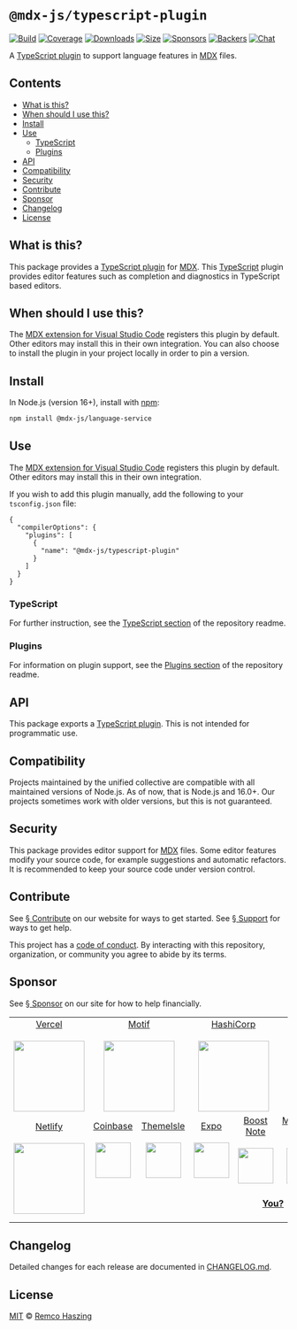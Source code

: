# `@mdx-js/typescript-plugin`

[![Build][build-badge]][build]
[![Coverage][coverage-badge]][coverage]
[![Downloads][downloads-badge]][downloads]
[![Size][size-badge]][size]
[![Sponsors][sponsors-badge]][collective]
[![Backers][backers-badge]][collective]
[![Chat][chat-badge]][chat]

A [TypeScript plugin][] to support language features in [MDX][] files.

## Contents

* [What is this?](#what-is-this)
* [When should I use this?](#when-should-i-use-this)
* [Install](#install)
* [Use](#use)
  * [TypeScript](#typescript)
  * [Plugins](#plugins)
* [API](#api)
* [Compatibility](#compatibility)
* [Security](#security)
* [Contribute](#contribute)
* [Sponsor](#sponsor)
* [Changelog](#changelog)
* [License](#license)

## What is this?

This package provides a [TypeScript plugin][] for [MDX][].
This [TypeScript][] plugin provides editor features such as completion and
diagnostics in TypeScript based editors.

## When should I use this?

The [MDX extension for Visual Studio Code][vscode-mdx] registers this plugin
by default.
Other editors may install this in their own integration.
You can also choose to install the plugin in your project locally in order to
pin a version.

## Install

In Node.js (version 16+), install with [npm][]:

```sh
npm install @mdx-js/language-service
```

## Use

The [MDX extension for Visual Studio Code][vscode-mdx] registers this plugin
by default.
Other editors may install this in their own integration.

If you wish to add this plugin manually, add the following to your
`tsconfig.json` file:

```jsonc
{
  "compilerOptions": {
    "plugins": [
      {
        "name": "@mdx-js/typescript-plugin"
      }
    ]
  }
}
```

### TypeScript

For further instruction, see the
[TypeScript section](https://github.com/mdx-js/mdx-analyzer#typescript) of the
repository readme.

### Plugins

For information on plugin support, see the
[Plugins section](https://github.com/mdx-js/mdx-analyzer#plugins) of the
repository readme.

## API

This package exports a [TypeScript plugin][].
This is not intended for programmatic use.

## Compatibility

Projects maintained by the unified collective are compatible with all maintained
versions of Node.js.
As of now, that is Node.js and 16.0+.
Our projects sometimes work with older versions, but this is not guaranteed.

## Security

This package provides editor support for [MDX][] files.
Some editor features modify your source code, for example suggestions and
automatic refactors.
It is recommended to keep your source code under version control.

## Contribute

See [§ Contribute][contribute] on our website for ways to get started.
See [§ Support][support] for ways to get help.

This project has a [code of conduct][].
By interacting with this repository, organization, or community you agree to
abide by its terms.

## Sponsor

See [§ Sponsor][sponsor] on our site for how to help financially.

<table>
<tr valign="middle">
<td width="20%" align="center" rowspan="2" colspan="2">
  <a href="https://vercel.com">Vercel</a><br><br>
  <a href="https://vercel.com"><img src="https://avatars1.githubusercontent.com/u/14985020?s=256&v=4" width="128"></a>
</td>
<td width="20%" align="center" rowspan="2" colspan="2">
  <a href="https://motif.land">Motif</a><br><br>
  <a href="https://motif.land"><img src="https://avatars1.githubusercontent.com/u/74457950?s=256&v=4" width="128"></a>
</td>
<td width="20%" align="center" rowspan="2" colspan="2">
  <a href="https://www.hashicorp.com">HashiCorp</a><br><br>
  <a href="https://www.hashicorp.com"><img src="https://avatars1.githubusercontent.com/u/761456?s=256&v=4" width="128"></a>
</td>
<td width="20%" align="center" rowspan="2" colspan="2">
  <a href="https://www.gitbook.com">GitBook</a><br><br>
  <a href="https://www.gitbook.com"><img src="https://avatars1.githubusercontent.com/u/7111340?s=256&v=4" width="128"></a>
</td>
<td width="20%" align="center" rowspan="2" colspan="2">
  <a href="https://www.gatsbyjs.org">Gatsby</a><br><br>
  <a href="https://www.gatsbyjs.org"><img src="https://avatars1.githubusercontent.com/u/12551863?s=256&v=4" width="128"></a>
</td>
</tr>
<tr valign="middle"></tr>
<tr valign="middle">
<td width="20%" align="center" rowspan="2" colspan="2">
  <a href="https://www.netlify.com">Netlify</a><br><br>
  <!--OC has a sharper image-->
  <a href="https://www.netlify.com"><img src="https://images.opencollective.com/netlify/4087de2/logo/256.png" width="128"></a>
</td>
<td width="10%" align="center">
  <a href="https://www.coinbase.com">Coinbase</a><br><br>
  <a href="https://www.coinbase.com"><img src="https://avatars1.githubusercontent.com/u/1885080?s=256&v=4" width="64"></a>
</td>
<td width="10%" align="center">
  <a href="https://themeisle.com">ThemeIsle</a><br><br>
  <a href="https://themeisle.com"><img src="https://avatars1.githubusercontent.com/u/58979018?s=128&v=4" width="64"></a>
</td>
<td width="10%" align="center">
  <a href="https://expo.io">Expo</a><br><br>
  <a href="https://expo.io"><img src="https://avatars1.githubusercontent.com/u/12504344?s=128&v=4" width="64"></a>
</td>
<td width="10%" align="center">
  <a href="https://boostnote.io">Boost Note</a><br><br>
  <a href="https://boostnote.io"><img src="https://images.opencollective.com/boosthub/6318083/logo/128.png" width="64"></a>
</td>
<td width="10%" align="center">
  <a href="https://markdown.space">Markdown Space</a><br><br>
  <a href="https://markdown.space"><img src="https://images.opencollective.com/markdown-space/e1038ed/logo/128.png" width="64"></a>
</td>
<td width="10%" align="center">
  <a href="https://www.holloway.com">Holloway</a><br><br>
  <a href="https://www.holloway.com"><img src="https://avatars1.githubusercontent.com/u/35904294?s=128&v=4" width="64"></a>
</td>
<td width="10%"></td>
<td width="10%"></td>
</tr>
<tr valign="middle">
<td width="100%" align="center" colspan="8">
  <br>
  <a href="https://opencollective.com/unified"><strong>You?</strong></a>
  <br><br>
</td>
</tr>
</table>

## Changelog

Detailed changes for each release are documented in [CHANGELOG.md](./CHANGELOG.md).

## License

[MIT][] © [Remco Haszing][author]

[author]: https://github.com/remcohaszing

[backers-badge]: https://opencollective.com/unified/backers/badge.svg

[build]: https://github.com/mdx-js/mdx-analyzer/actions

[build-badge]: https://github.com/mdx-js/mdx-analyzer/workflows/main/badge.svg

[chat]: https://github.com/mdx-js/mdx/discussions

[chat-badge]: https://img.shields.io/badge/chat-discussions-success.svg

[code of conduct]: https://github.com/mdx-js/.github/blob/main/code-of-conduct.md

[collective]: https://opencollective.com/unified

[contribute]: https://mdxjs.com/community/contribute/

[coverage]: https://codecov.io/github/mdx-js/mdx-analyzer

[coverage-badge]: https://img.shields.io/codecov/c/github/mdx-js/mdx-analyzer/main.svg

[downloads]: https://www.npmjs.com/package/@mdx-js/language-service

[downloads-badge]: https://img.shields.io/npm/dm/@mdx-js/language-service.svg

[mdx]: https://mdxjs.com

[mit]: LICENSE

[npm]: https://docs.npmjs.com/cli/install

[size]: https://bundlejs.com/?q=@mdx-js/language-service

[size-badge]: https://img.shields.io/bundlejs/size/@mdx-js/language-service

[sponsor]: https://mdxjs.com/community/sponsor/

[sponsors-badge]: https://opencollective.com/unified/sponsors/badge.svg

[support]: https://mdxjs.com/community/support/

[typescript]: https://typescriptlang.org

[typescript plugin]: https://www.typescriptlang.org/tsconfig#plugins

[vscode-mdx]: https://marketplace.visualstudio.com/items?itemName=unifiedjs.vscode-mdx

